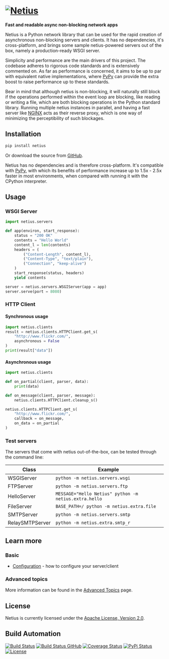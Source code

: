 # [![Netius](res/logo.png)](http://netius.hive.pt)

**Fast and readable async non-blocking network apps**

Netius is a Python network library that can be used for the rapid creation of asynchronous non-blocking
servers and clients. It has no dependencies, it's cross-platform, and brings some sample netius-powered
servers out of the box, namely a production-ready WSGI server.

Simplicity and performance are the main drivers of this project. The codebase adheres to rigorous
code standards and is extensively commented on. As far as performance is concerned, it aims to
be up to par with equivalent native implementations, where [PyPy](http://pypy.org) can 
provide the extra boost to raise performance up to these standards.

Bear in mind that although netius is non-blocking, it will naturally still block if the operations
performed within the event loop are blocking, like reading or writing a file, which are both blocking
operations in the Python standard library. Running multiple netius instances in parallel, and having
a fast server like [NGINX](http://nginx.org) acts as their reverse proxy, which is one way of minimizing the
perceptibility of such blockages.

## Installation

```bash
pip install netius
```

Or download the source from [GitHub](https://github.com/hivesolutions/netius).

Netius has no dependencies and is therefore cross-platform. It's compatible with [PyPy](http://pypy.org),
with which its benefits of performance increase up to 1.5x - 2.5x faster in most environments, when
compared with running it with the CPython interpreter.

## Usage

### WSGI Server

```python
import netius.servers

def app(environ, start_response):
    status = "200 OK"
    contents = "Hello World"
    content_l = len(contents)
    headers = (
        ("Content-Length", content_l),
        ("Content-Type", "text/plain"),
        ("Connection", "keep-alive")
    )
    start_response(status, headers)
    yield contents

server = netius.servers.WSGIServer(app = app)
server.serve(port = 8080)
```

### HTTP Client

#### Synchronous usage

```python
import netius.clients
result = netius.clients.HTTPClient.get_s(
    "http://www.flickr.com/",
    asynchronous = False
)
print(result["data"])
```

#### Asynchronous usage

```python
import netius.clients

def on_partial(client, parser, data):
    print(data)

def on_message(client, parser, message):
    netius.clients.HTTPClient.cleanup_s()

netius.clients.HTTPClient.get_s(
    "http://www.flickr.com/",
    callback = on_message,
    on_data = on_partial
)
```

### Test servers

The servers that come with netius out-of-the-box, can be tested through the command line:

| Class           | Example                                               |
| --------------- | ----------------------------------------------------- |
| WSGIServer      | `python -m netius.servers.wsgi`                       |
| FTPServer       | `python -m netius.servers.ftp`                        |
| HelloServer     | `MESSAGE="Hello Netius" python -m netius.extra.hello` |
| FileServer      | `BASE_PATH=/ python -m netius.extra.file`             |
| SMTPServer      | `python -m netius.servers.smtp`                       |
| RelaySMTPServer | `python -m netius.extra.smtp_r`                       |

## Learn more

### Basic

* [Configuration](doc/configuration.md) - how to configure your server/client

### Advanced topics

More information can be found in the [Advanced Topics](doc/advanced.md) page.

## License

Netius is currently licensed under the [Apache License, Version 2.0](http://www.apache.org/licenses/).

## Build Automation

[![Build Status](https://app.travis-ci.com/hivesolutions/netius.svg?branch=master)](https://travis-ci.com/github/hivesolutions/netius)
[![Build Status GitHub](https://github.com/hivesolutions/netius/workflows/Main%20Workflow/badge.svg)](https://github.com/hivesolutions/netius/actions)
[![Coverage Status](https://coveralls.io/repos/hivesolutions/netius/badge.svg?branch=master)](https://coveralls.io/r/hivesolutions/netius?branch=master)
[![PyPi Status](https://img.shields.io/pypi/v/netius.svg)](https://pypi.python.org/pypi/netius)
[![License](https://img.shields.io/badge/license-Apache%202.0-blue.svg)](https://www.apache.org/licenses/)
